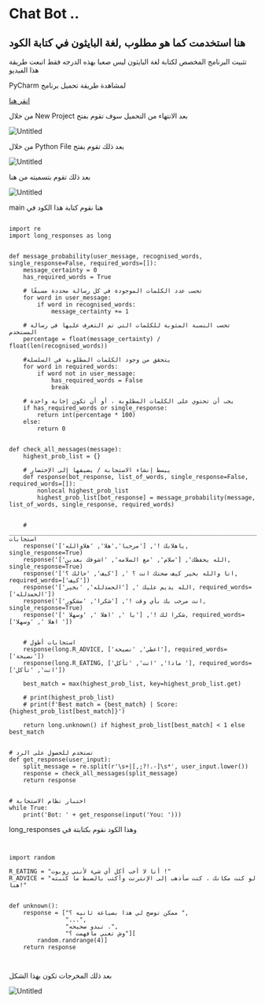 # Chat Bot ..
## هنا استخدمت كما هو مطلوب ,لغة البايثون في كتابة الكود 
تثبيت البرنامج المخصص لكتابة لغة البايثون ليس صعبا بهذه الدرجه فقط اتبعت طريقة هذا الفيديو  

 PyCharm لمشاهدة طريقة تحميل برنامج 

[ انقر هنا  ](https://www.youtube.com/watch?v=YxHplztMQMc)

 
من خلال  New Project بعد الانتهاء من التحميل سوف تقوم بفتح  

![Untitled](https://user-images.githubusercontent.com/85697922/126150637-7e75b871-1031-4001-a177-94f9d680534f.png)

من خلال  Python File بعد ذلك تقوم بفتح 

![Untitled](https://user-images.githubusercontent.com/85697922/126151900-c6364823-ee62-4237-99f6-74900c1a9fad.png)


بعد ذلك تقوم بتسميته من هنا 


![Untitled](https://user-images.githubusercontent.com/85697922/126152215-7322d0fe-64db-4437-b80b-9f87ebed6148.png)
 




main هنا نقوم كتابة هذا الكود  في 

```

import re
import long_responses as long


def message_probability(user_message, recognised_words, single_response=False, required_words=[]):
    message_certainty = 0
    has_required_words = True

    # تحسب عدد الكلمات الموجودة في كل رسالة محددة مسبقًا
    for word in user_message:
        if word in recognised_words:
            message_certainty += 1

    # تحسب النسبة المئوية للكلمات التي تم التعرف عليها في رسالة المستخدم
    percentage = float(message_certainty) / float(len(recognised_words))

    #يتحقق من وجود الكلمات المطلوبة في السلسلة
    for word in required_words:
        if word not in user_message:
            has_required_words = False
            break

    # يجب أن تحتوي على الكلمات المطلوبة ، أو أن تكون إجابة واحدة
    if has_required_words or single_response:
        return int(percentage * 100)
    else:
        return 0


def check_all_messages(message):
    highest_prob_list = {}

    # يبسط إنشاء الاستجابة / يضيفها إلى الإختصار
    def response(bot_response, list_of_words, single_response=False, required_words=[]):
        nonlocal highest_prob_list
        highest_prob_list[bot_response] = message_probability(message, list_of_words, single_response, required_words)


    # ________________________________________________________________________________________ استجابات
    response('ياهلابك !', ['مرحبا','هلا', 'هلاوالله'], single_response=True)
    response('الله يحفظك', ['سلام', 'مع السلامه', 'اشوفك بعدين'], single_response=True)
    response('انا والله بخير كيف صحتك انت ؟ ', ['كيف', 'حالك ؟'], required_words=['كيف'])
    response('الله يديم عليك ', ['الحمدلله', 'بخير'], required_words=['الحمدلله'])
    response('انت مرحب بك بأي وقت !', ['شكرا', 'مشكور'], single_response=True)
    response('شكرا لك !', ['يا ', 'اهلا ', 'وسهلا '], required_words=['اهلا ', 'وسهلا '])


    # استجابات أطول
    response(long.R_ADVICE, ['اعطي', 'نصيحة'], required_words=['نصيحة'])
    response(long.R_EATING, ['ماذا', 'انت', 'تأكل '], required_words=['انت', 'تأكل'])

    best_match = max(highest_prob_list, key=highest_prob_list.get)

    # print(highest_prob_list)
    # print(f'Best match = {best_match} | Score: {highest_prob_list[best_match]}')

    return long.unknown() if highest_prob_list[best_match] < 1 else best_match


# تستخدم للحصول على الرد
def get_response(user_input):
    split_message = re.split(r'\s+|[,;?!.-]\s*', user_input.lower())
    response = check_all_messages(split_message)
    return response


# اختبار نظام الاستجابة
while True:
    print('Bot: ' + get_response(input('You: ')))

```





long_responses وهذا الكود نقوم بكتابتة في 

```


import random

R_EATING = "أنا لا أحب أكل أي شيء لأنني روبوت !"
R_ADVICE = "لو كنت مكانك ، كنت سأذهب إلى الإنترنت وأكتب بالضبط ما كتبته هنا!"


def unknown():
    response = ["ممكن توضح لي هذا بصياغة ثانيه ؟ ",
                "...",
                "تبدو صحيحه .",
                "وش تعني مافهمت ؟"][
        random.randrange(4)]
    return response



```




بعد ذلك المخرجات تكون بهذا الشكل 

![Untitled](https://user-images.githubusercontent.com/85697922/126290450-b55320d4-706b-4a8e-8f9d-f74cc821dead.png)

